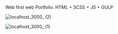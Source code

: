 Web first web Portfolio.
HTML + SCSS + JS + GULP

![localhost_3000_ (2)](https://user-images.githubusercontent.com/61510461/225578489-cf828c34-23ea-4580-905e-f7b4e17f9e37.png)

![localhost_3000_ (1)](https://user-images.githubusercontent.com/61510461/225578513-91d53161-24bb-4776-8176-64926af019ed.png)
